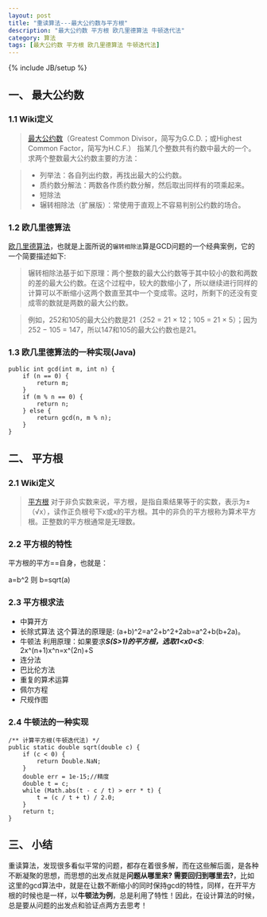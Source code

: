```yaml
---
layout: post
title: "重读算法---最大公约数与平方根"
description: "最大公约数 平方根 欧几里德算法 牛顿迭代法"
category: 算法
tags: [最大公约数 平方根 欧几里德算法 牛顿迭代法]
---
```

{% include JB/setup %}


## 一、 最大公约数

### 1.1 Wiki定义

>[最大公约数](http://zh.wikipedia.org/wiki/%E6%9C%80%E5%A4%A7%E5%85%AC%E7%BA%A6%E6%95%B0)（Greatest Common Divisor，简写为G.C.D.；或Highest Common Factor，简写为H.C.F.）
指某几个整数共有约数中最大的一个。
求两个整数最大公约数主要的方法：
<!--break-->
>+ 列举法：各自列出约数，再找出最大的公约数。
>+ 质约数分解法：两数各作质约数分解，然后取出同样有的项乘起来。
>+ 短除法
>+ 辗转相除法（扩展版）：常使用于直观上不容易判别公约数的场合。

### 1.2 欧几里德算法

[欧几里德算法](http://zh.wikipedia.org/wiki/%E6%AC%A7%E5%87%A0%E9%87%8C%E5%BE%B7%E7%AE%97%E6%B3%95)，也就是上面所说的`辗转相除法`算是GCD问题的一个经典案例，它的一个简要描述如下:

>辗转相除法基于如下原理：两个整数的最大公约数等于其中较小的数和两数的差的最大公约数。在这个过程中，较大的数缩小了，所以继续进行同样的计算可以不断缩小这两个数直至其中一个变成零。这时，所剩下的还没有变成零的数就是两数的最大公约数。

> 例如，252和105的最大公约数是21（252 = 21 × 12；105 = 21 × 5）；因为252 − 105 = 147，所以147和105的最大公约数也是21。

### 1.3 欧几里德算法的一种实现(Java)

    public int gcd(int m, int n) {
        if (n == 0) {
            return m;
        }
        if (m % n == 0) {
            return n;
        } else {
            return gcd(n, m % n);
        }
    }


## 二、 平方根

### 2.1 Wiki定义
>[平方根](http://zh.wikipedia.org/wiki/%E5%B9%B3%E6%96%B9%E6%A0%B9)
> 对于非负实数来说，平方根，是指自乘结果等于的实数，表示为±（√x），读作正负根号下x或x的平方根。其中的非负的平方根称为算术平方根。正整数的平方根通常是无理数。

### 2.2 平方根的特性
平方根的平方==自身，也就是：

a=b^2
则
b=sqrt(a)

### 2.3 平方根求法
+ 中算开方
+ 长除式算法
    这个算法的原理是:
    (a+b)^2=a^2+b^2+2ab=a^2+b(b+2a)。
+ 牛顿法
    利用原理：如果要求***S(S>1)***的平方根，选取***1<x0<S***:
2x^(n+1)x^n=x^(2n)+S
+ 连分法
+ 巴比伦方法
+ 重复的算术运算
+ 佩尔方程
+ 尺规作图

### 2.4 牛顿法的一种实现

    /** 计算平方根(牛顿迭代法) */
    public static double sqrt(double c) {
        if (c < 0) {
            return Double.NaN;
        }
        double err = 1e-15;//精度
        double t = c;
        while (Math.abs(t - c / t) > err * t) {
            t = (c / t + t) / 2.0;
        }
        return t;
    }

## 三、 小结
重读算法，发现很多看似平常的问题，都存在着很多解，而在这些解后面，是各种不断凝聚的思想，而思想的出发点就是**问题从哪里来? 需要回归到哪里去?**，比如这里的gcd算法中，就是在让数不断缩小的同时保持gcd的特性，同样，在开平方根的时候也是一样，以**牛顿法为例**，总是利用了特性！因此，在设计算法的时候，总是要从问题的出发点和验证点两方去思考！


